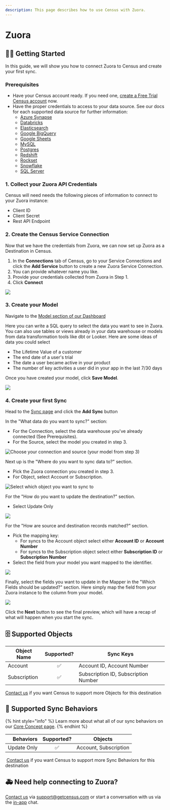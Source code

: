 ```yaml
---
description: This page describes how to use Census with Zuora.
---
```


# Zuora

## 🏃‍♀️ Getting Started

‌In this guide, we will show you how to connect Zuora to Census and create your first sync.

### Prerequisites

* Have your Census account ready. If you need one, [create a Free Trial Census account](https://app.getcensus.com/) now.
* Have the proper credentials to access to your data source. See our docs for each supported data source for further information:
  * [Azure Synapse](../sources/azure-synapse.md)
  * [Databricks](https://docs.getcensus.com/sources/databricks)
  * [Elasticsearch](https://docs.getcensus.com/sources/elasticsearch)
  * [Google BigQuery](https://docs.getcensus.com/sources/google-bigquery)
  * [Google Sheets](https://docs.getcensus.com/sources/google-sheets)
  * [MySQL](https://docs.getcensus.com/sources/mysql)
  * [Postgres](https://docs.getcensus.com/sources/postgres)
  * [Redshift](https://docs.getcensus.com/sources/redshift)
  * [Rockset](https://docs.getcensus.com/sources/rockset)
  * [Snowflake](https://docs.getcensus.com/sources/snowflake)
  * [SQL Server](https://docs.getcensus.com/sources/sql-server)

### **1.** Collect your Zuora API Credentials

Census will need needs the following pieces of information to connect to your Zuora instance:

* Client ID
* Client Secret
* Rest API Endpoint

### 2. **Create the Census Service Connection**

Now that we have the credentials from Zuora, we can now set up Zuora as a Destination in Census.

1. In the **Connections** tab of Census, go to your Service Connections and click the **Add Service** button to create a new Zuora Service Connection.
2. You can provide whatever name you like.
3. Provide your credentials collected from Zuora in Step 1.
4. Click **Connect**

![](<../.gitbook/assets/Screen Shot 2022-02-02 at 9.58.20 AM.png>)

### 3. Create your Model

Navigate to the [Model section of our Dashboard](https://app.getcensus.com/models)

Here you can write a SQL query to select the data you want to see in Zuora. You can also use tables or views already in your data warehouse or models from data transformation tools like dbt or Looker. Here are some ideas of data you could select

* The Lifetime Value of a customer
* The end date of a user's trial
* The date a user became active in your product
* The number of key activities a user did in your app in the last 7/30 days

Once you have created your model, click **Save Model**.

![](<../.gitbook/assets/Screen Shot 2022-01-27 at 3.31.32 PM (1).png>)

### 4. Create your first Sync

Head to the [Sync page](https://app.getcensus.com/syncs) and click the **Add Sync** button

In the "What data do you want to sync?" section:

* For the Connection, select the data warehouse you've already connected (See Prerequisites).
* For the Source, select the model you created in step 3.

![Choose your connection and source (your model from step 3)](<../.gitbook/assets/Screen Shot 2022-02-02 at 10.10.12 AM.png>)

Next up is the "Where do you want to sync data to?" section.

* Pick the Zuora connection you created in step 3.
* For Object, select Account or Subscription.

![Select which object you want to sync to](<../.gitbook/assets/Screen Shot 2022-02-02 at 10.11.33 AM.png>)

For the "How do you want to update the destination?" section.

* Select Update Only

![](<../.gitbook/assets/Screen Shot 2022-02-02 at 10.13.09 AM.png>)

For the "How are source and destination records matched?" section.

* Pick the mapping key:
  * For syncs to the Account object select either **Account ID** or **Account Number**
  * For syncs to the Subscription object select either **Subscription ID** or **Subscription Number**
* Select the field from your model you want mapped to the identifier.

![](<../.gitbook/assets/Screen Shot 2022-02-02 at 10.20.58 AM.png>)

Finally, select the fields you want to update in the Mapper in the "Which Fields should be updated?" section. Here simply map the field from your Zuora instance to the column from your model.

![](<../.gitbook/assets/Screen Shot 2022-02-02 at 10.27.12 AM.png>)

Click the **Next** button to see the final preview, which will have a recap of what will happen when you start the sync.

## 🗄️ Supported Objects

| **Object Name** | **Supported?** | **Sync Keys**                      |
| --------------- | :------------: | ------------------------------------ |
| Account         |        ✅       | Account ID, Account Number           |
| Subscription    |        ✅       | Subscription ID, Subscription Number |

[Contact us](mailto:support@getcensus.com) if you want Census to support more Objects for this destination

## 🔄 Supported Sync Behaviors

{% hint style="info" %}
Learn more about what all of our sync behaviors on our [Core Concept page](../basics/core-concept/#the-different-sync-behaviors).
{% endhint %}

| **Behaviors** | **Supported?** |      **Objects**      |
| ------------: | :------------: | :-------------------: |
|   Update Only |        ✅       | Account, Subscription |

‌ [Contact us](mailto:support@getcensus.com) if you want Census to support more Sync Behaviors for this destination

## 🚑 Need help connecting to Zuora?

[Contact us](mailto:support@getcensus.com) via support@getcensus.com or start a conversation with us via the [in-app](https://app.getcensus.com) chat.
